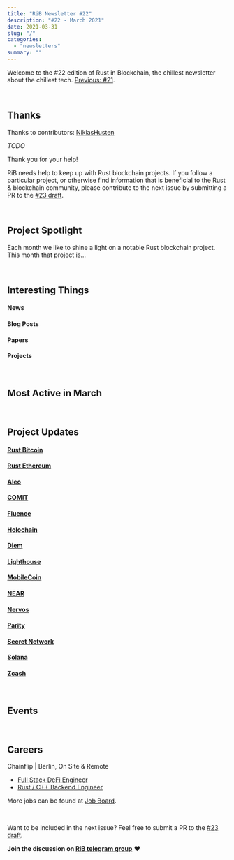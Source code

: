 ```yaml
---
title: "RiB Newsletter #22"
description: "#22 - March 2021"
date: 2021-03-31
slug: "/"
categories:
  - "newsletters"
summary: ""
---
```


Welcome to the #22 edition of Rust in Blockchain,
the chillest newsletter about the chillest tech.
[Previous: #21](/newsletters/more-rust-and-blockchains/).

&nbsp;

## Thanks

Thanks to contributors:
[NiklasHusten][contributor-nh]

_TODO_

Thank you for your help!

RiB needs help to keep up with Rust blockchain projects. 
If you follow a particular project, or otherwise find information 
that is beneficial to the Rust & blockchain community, 
please contribute to the next issue
by submitting a PR to the [#23 draft](https://github.com/rust-in-blockchain/Rust-in-Blockchain/tree/master/draft).

[contributor-nh]: https://github.com/NiklasHusten
[contributorba]: https://github.com/brson
[contributoraz]: https://github.com/Aimeedeer

&nbsp;


## Project Spotlight

Each month we like to shine a light on a notable Rust blockchain project. This month that project is…

&nbsp;


## Interesting Things

#### News

#### Blog Posts

#### Papers

#### Projects

&nbsp;

## Most Active in March

&nbsp;

## Project Updates

#### [Rust Bitcoin](https://github.com/rust-bitcoin/rust-bitcoin)

#### [Rust Ethereum](https://github.com/rust-ethereum)

#### [Aleo](https://github.com/AleoHQ)

#### [COMIT](https://github.com/comit-network)

#### [Fluence](https://github.com/fluencelabs)

#### [Holochain](https://github.com/holochain/)

#### [Diem](https://www.diem.com)

#### [Lighthouse](https://lighthouse.sigmaprime.io/)

#### [MobileCoin](https://www.mobilecoin.com/)

#### [NEAR](https://github.com/nearprotocol/nearcore)

#### [Nervos](https://github.com/nervosnetwork)

#### [Parity](https://github.com/paritytech)

#### [Secret Network](https://github.com/enigmampc/SecretNetwork)

#### [Solana](https://github.com/solana-labs/solana)

#### [Zcash](https://z.cash/)


&nbsp;

## Events

<!--

May 1-2 | Online

[Event Sample](https://event.sample)

-->


&nbsp;

## Careers

<!--

Company name | Location A, B, Remote
- [Job 1](https://job.one)
- [Job 2](https://job.two)

-->

Chainflip | Berlin, On Site & Remote 
- [Full Stack DeFi Engineer](https://angel.co/company/chainflip/jobs/1122890-full-stack-defi-engineer)
- [Rust / C++ Backend Engineer](https://angel.co/company/chainflip/jobs/1162345-rust-c-backend-engineer)


More jobs can be found at [Job Board][page-jobboard].

[page-jobboard]: https://rustinblockchain.org/job-board/

&nbsp;

Want to be included in the next issue? Feel free to submit a PR to the
[#23 draft](https://github.com/rust-in-blockchain/Rust-in-Blockchain/tree/master/draft).

**Join the discussion on [RiB telegram group][ribtg]** **❤️**

[ribtg]: https://t.me/rustinblockchain


